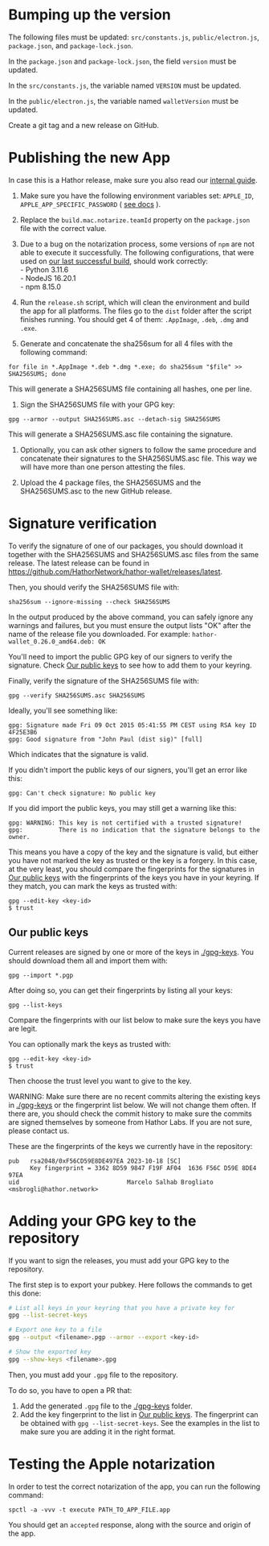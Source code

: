 # Bumping up the version

The following files must be updated: `src/constants.js`, `public/electron.js`, `package.json`, and `package-lock.json`.

In the `package.json` and `package-lock.json`, the field `version` must be updated.

In the `src/constants.js`, the variable named `VERSION` must be updated.

In the `public/electron.js`, the variable named `walletVersion` must be updated.

Create a git tag and a new release on GitHub.

# Publishing the new App

In case this is a Hathor release, make sure you also read our [internal guide](https://github.com/HathorNetwork/ops-tools/tree/master/docs/release-guides).

1. Make sure you have the following environment variables set: `APPLE_ID`, `APPLE_APP_SPECIFIC_PASSWORD` ( [see docs](https://www.electron.build/configuration/mac) ).
1. Replace the `build.mac.notarize.teamId` property on the `package.json` file with the correct value.
1. Due to a bug on the notarization process, some versions of `npm` are not able to execute it successfully. The following configurations, that were used on [our last successful build](https://github.com/HathorNetwork/internal-issues/issues/200#issuecomment-1830765685), should work correctly:
  <br/>- Python 3.11.6
  <br/>- NodeJS 16.20.1
  <br/>- npm 8.15.0
    


1. Run the `release.sh` script, which will clean the environment and build the app for all platforms. The files go to the `dist` folder after the script finishes running. You should get 4 of them: `.AppImage`, `.deb`, `.dmg` and `.exe`.

1. Generate and concatenate the sha256sum for all 4 files with the following command:

```
for file in *.AppImage *.deb *.dmg *.exe; do sha256sum "$file" >> SHA256SUMS; done
```

This will generate a SHA256SUMS file containing all hashes, one per line.

1. Sign the SHA256SUMS file with your GPG key:

```
gpg --armor --output SHA256SUMS.asc --detach-sig SHA256SUMS
```

This will generate a SHA256SUMS.asc file containing the signature.

1. Optionally, you can ask other signers to follow the same procedure and concatenate their signatures to the SHA256SUMS.asc file. This way we will have more than one person attesting the files.

1. Upload the 4 package files, the SHA256SUMS and the SHA256SUMS.asc to the new GitHub release.

# Signature verification

To verify the signature of one of our packages, you should download it together with the SHA256SUMS and SHA256SUMS.asc files from the same release. The latest release can be found in https://github.com/HathorNetwork/hathor-wallet/releases/latest.

Then, you should verify the SHA256SUMS file with:

```
sha256sum --ignore-missing --check SHA256SUMS
```

In the output produced by the above command, you can safely ignore any warnings and failures, but you must ensure the output lists "OK" after the name of the release file you downloaded. For example: `hathor-wallet_0.26.0_amd64.deb: OK`

You'll need to import the public GPG key of our signers to verify the signature. Check [Our public keys](#our-public-keys) to see how to add them to your keyring.

Finally, verify the signature of the SHA256SUMS file with:

```
gpg --verify SHA256SUMS.asc SHA256SUMS
```

Ideally, you'll see something like:

```
gpg: Signature made Fri 09 Oct 2015 05:41:55 PM CEST using RSA key ID 4F25E3B6
gpg: Good signature from "John Paul (dist sig)" [full]
```

Which indicates that the signature is valid.

If you didn't import the public keys of our signers, you'll get an error like this:

```
gpg: Can't check signature: No public key
```

If you did import the public keys, you may still get a warning like this:

```
gpg: WARNING: This key is not certified with a trusted signature!
gpg:          There is no indication that the signature belongs to the owner.
```

This means you have a copy of the key and the signature is valid, but either you have not marked the key as trusted or the key is a forgery. In this case, at the very least, you should compare the fingerprints for the signatures in [Our public keys](#our-public-keys) with the fingerprints of the keys you have in your keyring. If they match, you can mark the keys as trusted with:

```
gpg --edit-key <key-id>
$ trust
```

## Our public keys

Current releases are signed by one or more of the keys in [./gpg-keys](./gpg-keys). You should download them all and import them with: 

```
gpg --import *.pgp
```

After doing so, you can get their fingerprints by listing all your keys:

```
gpg --list-keys
```

Compare the fingerprints with our list below to make sure the keys you have are legit.

You can optionally mark the keys as trusted with:

```
gpg --edit-key <key-id>
$ trust
```

Then choose the trust level you want to give to the key.

WARNING: Make sure there are no recent commits altering the existing keys in [./gpg-keys](./gpg-keys) or the fingerprint list below. We will not change them often. If there are, you should check the commit history to make sure the commits are signed themselves by someone from Hathor Labs. If you are not sure, please contact us.

These are the fingerprints of the keys we currently have in the repository:

```
pub   rsa2048/0xF56CD59E8DE497EA 2023-10-18 [SC]
      Key fingerprint = 3362 8D59 9847 F19F AF04  1636 F56C D59E 8DE4 97EA
uid                              Marcelo Salhab Brogliato <msbrogli@hathor.network>
```

# Adding your GPG key to the repository

If you want to sign the releases, you must add your GPG key to the repository.

The first step is to export your pubkey. Here follows the commands to get this done:

```sh
# List all keys in your keyring that you have a private key for
gpg --list-secret-keys

# Export one key to a file
gpg --output <filename>.pgp --armor --export <key-id>

# Show the exported key
gpg --show-keys <filename>.gpg
```

Then, you must add your `.gpg` file to the repository.

To do so, you have to open a PR that:

1. Add the generated `.gpg` file to the [./gpg-keys](./gpg-keys) folder.
1. Add the key fingerprint to the list in [Our public keys](#our-public-keys). The fingerprint can be obtained with `gpg --list-secret-keys`. See the examples in the list to make sure you are adding it in the right format.

# Testing the Apple notarization
In order to test the correct notarization of the app, you can run the following command:
```shell
spctl -a -vvv -t execute PATH_TO_APP_FILE.app
```
You should get an `accepted` response, along with the source and origin of the app.
